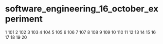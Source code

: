 # software_engineering_16_october_experiment
1 101
2 102
3 103
4 104
5 105
6 106
7 107
8 108
9 109
10 110
11
12
13
14
15
16
17
18
19
20
